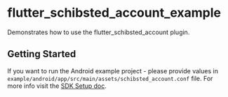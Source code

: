 # flutter_schibsted_account_example

Demonstrates how to use the flutter_schibsted_account plugin.

## Getting Started

If you want to run the Android example project - please provide values in 
`example/android/app/src/main/assets/schibsted_account.conf` file.
For more info visit the [SDK Setup doc](http://https://github.com/schibsted/account-sdk-android#sdk-setup "SDK Setup doc").